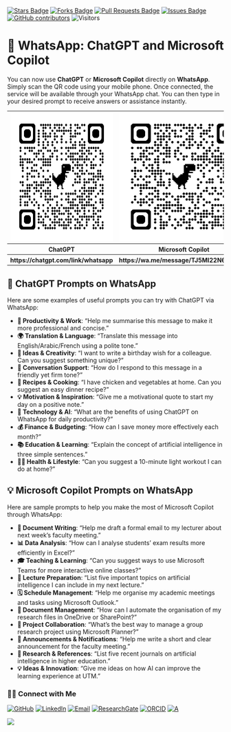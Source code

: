 <a href="https://github.com/drshahizan/short-course/stargazers"><img src="https://img.shields.io/github/stars/drshahizan/short-course" alt="Stars Badge"/></a>
<a href="https://github.com/drshahizan/short-course/network/members"><img src="https://img.shields.io/github/forks/drshahizan/short-course" alt="Forks Badge"/></a>
<a href="https://github.com/drshahizan/short-course/pulls"><img src="https://img.shields.io/github/issues-pr/drshahizan/short-course" alt="Pull Requests Badge"/></a>
<a href="https://github.com/drshahizan/short-course"><img src="https://img.shields.io/github/issues/drshahizan/short-course" alt="Issues Badge"/></a>
<a href="https://github.com/drshahizan/short-course/graphs/contributors"><img alt="GitHub contributors" src="https://img.shields.io/github/contributors/drshahizan/short-course?color=2b9348"></a>
![Visitors](https://api.visitorbadge.io/api/visitors?path=https%3A%2F%2Fgithub.com%2Fdrshahizan%2Fshort-course&labelColor=%23d9e3f0&countColor=%23697689&style=flat)


# 📱 WhatsApp: ChatGPT and Microsoft Copilot

You can now use **ChatGPT** or **Microsoft Copilot** directly on **WhatsApp**. Simply scan the QR code using your mobile phone. Once connected, the service will be available through your WhatsApp chat. You can then type in your desired prompt to receive answers or assistance instantly.

<table align="center">
  <tr>
    <td align="center"><img src="qrcode_chatgpt.png" height="300"></td>
    <td align="center"><img src="qrcode_copilot.png" height="300"></td>
  </tr>
   <tr>
    <th align="center">ChatGPT</th>
    <th align="center">Microsoft Copilot</th>
  </tr>
     <tr>
    <th align="center">https://chatgpt.com/link/whatsapp</th>
    <th align="center">https://wa.me/message/TJ5MI22N6WUVD1</th>
  </tr>
</table>

## 💬 ChatGPT Prompts on WhatsApp

Here are some examples of useful prompts you can try with ChatGPT via WhatsApp:

* **💼 Productivity & Work**: “Help me summarise this message to make it more professional and concise.”
* **🌍 Translation & Language**: “Translate this message into English/Arabic/French using a polite tone.”
* **🎨 Ideas & Creativity**: “I want to write a birthday wish for a colleague. Can you suggest something unique?”
* **💬 Conversation Support**: “How do I respond to this message in a friendly yet firm tone?”
* **🍲 Recipes & Cooking**: “I have chicken and vegetables at home. Can you suggest an easy dinner recipe?”
* **💡 Motivation & Inspiration**: “Give me a motivational quote to start my day on a positive note.”
* **🤖 Technology & AI**: “What are the benefits of using ChatGPT on WhatsApp for daily productivity?”
* **💰 Finance & Budgeting**: “How can I save money more effectively each month?”
* **📚 Education & Learning**: “Explain the concept of artificial intelligence in three simple sentences.”
* **🏋️‍♂️ Health & Lifestyle**: “Can you suggest a 10-minute light workout I can do at home?”

## 💡 Microsoft Copilot Prompts on WhatsApp

Here are sample prompts to help you make the most of Microsoft Copilot through WhatsApp:

* **📄 Document Writing**: “Help me draft a formal email to my lecturer about next week’s faculty meeting.”
* **📊 Data Analysis**: “How can I analyse students’ exam results more efficiently in Excel?”
* **🎓 Teaching & Learning**: “Can you suggest ways to use Microsoft Teams for more interactive online classes?”
* **📝 Lecture Preparation**: “List five important topics on artificial intelligence I can include in my next lecture.”
* **🗓️ Schedule Management**: “Help me organise my academic meetings and tasks using Microsoft Outlook.”
* **📑 Document Management**: “How can I automate the organisation of my research files in OneDrive or SharePoint?”
* **🤝 Project Collaboration**: “What’s the best way to manage a group research project using Microsoft Planner?”
* **📢 Announcements & Notifications**: “Help me write a short and clear announcement for the faculty meeting.”
* **📜 Research & References**: “List five recent journals on artificial intelligence in higher education.”
* **💡 Ideas & Innovation**: “Give me ideas on how AI can improve the learning experience at UTM.”


### 🙌🏻 Connect with Me
<p align="left">
    <a href="https://github.com/drshahizan" target="_blank"><img alt="GitHub" src="https://img.shields.io/badge/-@drshahizan-181717?style=flat-square&logo=GitHub&logoColor=white"></a>
    <a href="https://www.linkedin.com/in/drshahizan" target="_blank"><img alt="LinkedIn" src="https://img.shields.io/badge/-drshahizan-blue?style=flat-square&logo=Linkedin&logoColor=white&link=https://www.linkedin.com/in/drshahizan/"></a>
    <a href="mailto:shahizan@utm.my" target="_blank"><img alt="Email" src="https://img.shields.io/badge/-shahizan@utm.my-c14438?style=flat-square&logo=Gmail&logoColor=white&link=mailto:shahizan@utm.my.com"></a>
    <a href="https://www.researchgate.net/profile/Mohd-Othman-28" target="_blank"><img alt="ResearchGate" src="https://img.shields.io/badge/-ResearchGate-00CCBB?style=flat-square&logo=ResearchGate&logoColor=white"></a>
    <a href="https://orcid.org/0000-0003-4261-1873" target="_blank"><img alt="ORCID" src="https://img.shields.io/badge/-ORCID-A6CE39?style=flat-square&logo=ORCID&logoColor=white"></a> 
 <a href="https://visitorbadge.io/status?path=https%3A%2F%2Fgithub.com%2Fdrshahizan" target="_blank"><img alt="A" src="https://api.visitorbadge.io/api/visitors?path=https%3A%2F%2Fgithub.com%2Fdrshahizan&labelColor=%23697689&countColor=%23555555&style=plastic"></a>
 
![](https://hit.yhype.me/github/profile?user_id=81284918)
</p>
